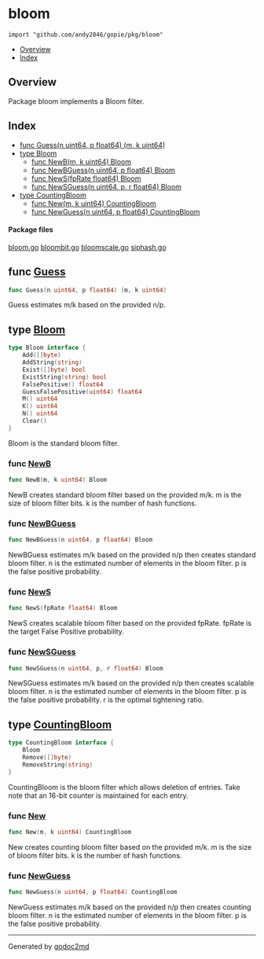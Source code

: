 

# bloom
`import "github.com/andy2046/gopie/pkg/bloom"`

* [Overview](#pkg-overview)
* [Index](#pkg-index)

## <a name="pkg-overview">Overview</a>
Package bloom implements a Bloom filter.




## <a name="pkg-index">Index</a>
* [func Guess(n uint64, p float64) (m, k uint64)](#Guess)
* [type Bloom](#Bloom)
  * [func NewB(m, k uint64) Bloom](#NewB)
  * [func NewBGuess(n uint64, p float64) Bloom](#NewBGuess)
  * [func NewS(fpRate float64) Bloom](#NewS)
  * [func NewSGuess(n uint64, p, r float64) Bloom](#NewSGuess)
* [type CountingBloom](#CountingBloom)
  * [func New(m, k uint64) CountingBloom](#New)
  * [func NewGuess(n uint64, p float64) CountingBloom](#NewGuess)


#### <a name="pkg-files">Package files</a>
[bloom.go](/src/github.com/andy2046/gopie/pkg/bloom/bloom.go) [bloombit.go](/src/github.com/andy2046/gopie/pkg/bloom/bloombit.go) [bloomscale.go](/src/github.com/andy2046/gopie/pkg/bloom/bloomscale.go) [siphash.go](/src/github.com/andy2046/gopie/pkg/bloom/siphash.go) 





## <a name="Guess">func</a> [Guess](/src/target/bloom.go?s=1743:1788#L68)
``` go
func Guess(n uint64, p float64) (m, k uint64)
```
Guess estimates m/k based on the provided n/p.




## <a name="Bloom">type</a> [Bloom](/src/target/bloom.go?s=127:341#L10)
``` go
type Bloom interface {
    Add([]byte)
    AddString(string)
    Exist([]byte) bool
    ExistString(string) bool
    FalsePositive() float64
    GuessFalsePositive(uint64) float64
    M() uint64
    K() uint64
    N() uint64
    Clear()
}
```
Bloom is the standard bloom filter.







### <a name="NewB">func</a> [NewB](/src/target/bloombit.go?s=535:563#L22)
``` go
func NewB(m, k uint64) Bloom
```
NewB creates standard bloom filter based on the provided m/k.
m is the size of bloom filter bits.
k is the number of hash functions.


### <a name="NewBGuess">func</a> [NewBGuess](/src/target/bloombit.go?s=925:966#L35)
``` go
func NewBGuess(n uint64, p float64) Bloom
```
NewBGuess estimates m/k based on the provided n/p then creates standard bloom filter.
n is the estimated number of elements in the bloom filter.
p is the false positive probability.


### <a name="NewS">func</a> [NewS](/src/target/bloomscale.go?s=638:669#L27)
``` go
func NewS(fpRate float64) Bloom
```
NewS creates scalable bloom filter based on the provided fpRate.
fpRate is the target False Positive probability.


### <a name="NewSGuess">func</a> [NewSGuess](/src/target/bloomscale.go?s=947:991#L35)
``` go
func NewSGuess(n uint64, p, r float64) Bloom
```
NewSGuess estimates m/k based on the provided n/p then creates scalable bloom filter.
n is the estimated number of elements in the bloom filter.
p is the false positive probability.
r is the optimal tightening ratio.





## <a name="CountingBloom">type</a> [CountingBloom](/src/target/bloom.go?s=483:559#L25)
``` go
type CountingBloom interface {
    Bloom
    Remove([]byte)
    RemoveString(string)
}
```
CountingBloom is the bloom filter which allows deletion of entries.
Take note that an 16-bit counter is maintained for each entry.







### <a name="New">func</a> [New](/src/target/bloom.go?s=1203:1238#L49)
``` go
func New(m, k uint64) CountingBloom
```
New creates counting bloom filter based on the provided m/k.
m is the size of bloom filter bits.
k is the number of hash functions.


### <a name="NewGuess">func</a> [NewGuess](/src/target/bloom.go?s=1600:1648#L62)
``` go
func NewGuess(n uint64, p float64) CountingBloom
```
NewGuess estimates m/k based on the provided n/p then creates counting bloom filter.
n is the estimated number of elements in the bloom filter.
p is the false positive probability.









- - -
Generated by [godoc2md](http://godoc.org/github.com/davecheney/godoc2md)
